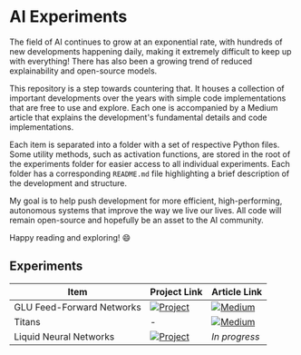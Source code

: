 # AI Experiments

The field of AI continues to grow at an exponential rate, with hundreds of new developments happening daily, making it extremely difficult to keep up with everything! There has also been a growing trend of reduced explainability and open-source models.

This repository is a step towards countering that. It houses a collection of important developments over the years with simple code implementations that are free to use and explore. Each one is accompanied by a Medium article that explains the development's fundamental details and code implementations.

Each item is separated into a folder with a set of respective Python files. Some utility methods, such as activation functions, are stored in the root of the experiments folder for easier access to all individual experiments. Each folder has a corresponding `README.md` file highlighting a brief description of the development and structure.

My goal is to help push development for more efficient, high-performing, autonomous systems that improve the way we live our lives. All code will remain open-source and hopefully be an asset to the AI community.

Happy reading and exploring! 😄

## Experiments

<!-- Badge templates -->
<!-- [![Project](https://img.shields.io/badge/Project-blue?style=for-the-badge&logo=python&logoColor=white)]() -->
<!-- [![Medium](https://img.shields.io/badge/Medium-12100E?style=for-the-badge&logo=medium&logoColor=white)]() -->

| Item          | Project Link | Article Link |
|---------------|--------------|--------------|
| GLU Feed-Forward Networks | [![Project](https://img.shields.io/badge/Project-blue?style=for-the-badge&logo=python&logoColor=white)](/experiments/glu/) | [![Medium](https://img.shields.io/badge/Medium-12100E?style=for-the-badge&logo=medium&logoColor=white)](https://medium.com/@achronus/glu-a-simple-transformer-improvement-504e31c4252a) |
| Titans | - | [![Medium](https://img.shields.io/badge/Medium-12100E?style=for-the-badge&logo=medium&logoColor=white)](https://medium.com/@achronus/titans-where-tokens-almost-live-forever-c995d9a84e0e) |
| Liquid Neural Networks | [![Project](https://img.shields.io/badge/Project-blue?style=for-the-badge&logo=python&logoColor=white)](/experiments/lnn/) | _In progress_ |

<!-- 
- Joint-embedding architectures
- Energy-based models
- Regularized methods (instead of contrastive)
- Reduce RL (very sample inefficient) for model predictive control
-->
